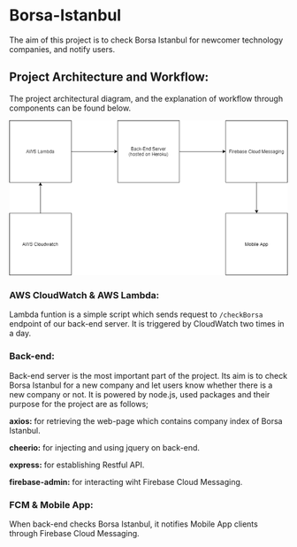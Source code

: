 # Borsa-Istanbul

The aim of this project is to check Borsa Istanbul for newcomer technology companies, and notify users.

## Project Architecture and Workflow:
The project architectural diagram, and the explanation of workflow through components can be found below.

![alt text](/docs/arch_diagram.png)

### AWS CloudWatch & AWS Lambda:

Lambda funtion is a simple script which sends request to `/checkBorsa` endpoint of our back-end server. It is triggered by CloudWatch two times in a day.

### Back-end:

Back-end server is the most important part of the project. Its aim is to check Borsa Istanbul for a new company and let users know whether there is a new company or not. It is powered by node.js, used packages and their purpose for the project are as follows;

**axios:** for retrieving the web-page which contains company index of Borsa Istanbul.

**cheerio:** for injecting and using jquery on back-end. 

**express:** for establishing Restful API.

**firebase-admin:** for interacting wiht Firebase Cloud Messaging.

### FCM & Mobile App:

When back-end checks Borsa Istanbul, it notifies Mobile App clients through Firebase Cloud Messaging.